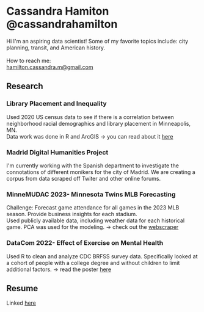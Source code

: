 # Cassandra Hamiton @cassandrahamilton
Hi I'm an aspiring data scientist! Some of my favorite topics include: city planning, transit, and American history. <br> <br>
How to reach me: <br>
hamilton.cassandra.m@gmail.com
## Research
### Library Placement and Inequality
Used 2020 US census data to see if there is a correlation between neighborhood racial demographics and library placement in Minneapolis, MN. <br/>
Data work was done in R and ArcGIS -> you can read about it [here](https://github.com/cassandrahamilton/library-inequality)
### Madrid Digital Humanities Project
I'm currently working with the Spanish department to investigate the connotations of different monikers for the city of Madrid. We are creating a corpus from data scraped off Twiter and other online forums.
### MinneMUDAC 2023- Minnesota Twins MLB Forecasting
Challenge: Forecast game attendance for all games in the 2023 MLB season. Provide business insights for each stadium. <br/>
Used publicly available data, including weather data for each historical game. PCA was used for the modeling. -> check out the [webscraper](https://github.com/cassandrahamilton/MinneMUDAC2023)
### DataCom 2022- Effect of Exercise on Mental Health
Used R to clean and analyze CDC BRFSS survey data.
Specifically looked at a cohort of people with a college degree and without children to limit additional factors. -> read the poster [here](https://github.com/cassandrahamilton/cassandrahamilton/blob/e25a635819030f358c0023bc7bdf1021898a9def/DataCom%20Poster.pdf)

## Resume
Linked [here](https://github.com/cassandrahamilton/cassandrahamilton/blob/ea3f5f97fa6717c7b68ee8b6f984071d1e57380f/Resume.docx)

<!---
cassandrahamilton/cassandrahamilton is a ✨ special ✨ repository because its `README.md` (this file) appears on your GitHub profile.
You can click the Preview link to take a look at your changes.
--->
